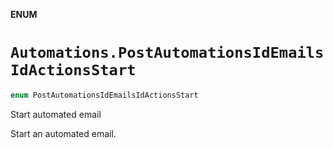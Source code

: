 **ENUM**

# `Automations.PostAutomationsIdEmailsIdActionsStart`

```swift
enum PostAutomationsIdEmailsIdActionsStart
```

Start automated email

Start an automated email.
